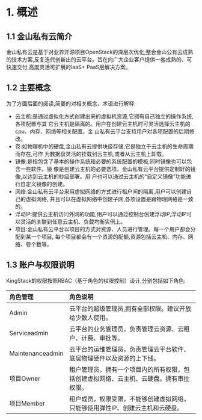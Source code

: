# 1. 概述

## 1.1 金山私有云简介

金山私有云是基于对业界开源项目OpenStack的深层次优化,整合金山公有云成熟的技术方案,反复迭代创新出的云平台。旨在向广大企业客户提供一套成熟的、可快速交付,高度灵活可扩展的IaaS+ PaaS层解决方案。

## 1.2 主要概念

为了方面后面的阅读,简要的对相关概念、术语进行解释:

* 云主机:是通过虚拟化方式创建出来的虚拟机资源,它拥有自己独立的操作系统,各项配置与其
  它云主机是隔离的。用户在创建云主机时可灵活选择云主机的cpu、内存、网络等相关配置。金
  山私有云平台支持用户对各项配置的后期修改。
* 卷:如物理机中的硬盘,金山私有云提供块级存储,它是独立于云主机的生命周期而存在,可作
  为数据盘灵活的挂载到云主机,或者从云主机上卸载。
* 镜像:是指包含了基本的操作系统和必要的系统配置的模板,同时镜像也可以包含一些软件。镜
  像是创建云主机的必要选项。金山私有云平台提供定制好的镜像,以达到云主机的秒级部署。用
  户也可以通过云主机的“自定义镜像”功能进行自定义镜像的创建。
* 网络:金山私有云平台采用虚拟网络的方式进行租户间的隔离,用户可以创建自己的虚拟网络,
  并且可以在虚拟网络中创建子网,各项设置是跟物理网络是一致的。
* 浮动IP:提供云主机访问外网的功能,用户可以通过控制台创建浮动IP,浮动IP可以灵活的关联到任意云主机、负载均衡实例上。
* 项目:金山私有云平台以项目的方式对资源、人员进行管理。每一个用户都会分配到某一个项目,
  每个项目都会有一个资源的配额,资源包括云主机、内存、网络、卷个数等。

## 1.3 账户与权限说明

KingStack的权限按照RBAC（基于角色的权限控制）设计,分别包括如下角色:

| 角色管理 | 角色说明 |
| :--- | :--- |
| Admin | 云平台的超级管理员,拥有全部权限。建议开放给少数人使用。 |
| Serviceadmin | 云平台的业务管理员，负责管理云资源、云租户、计费、审批等。 |
| Maintenanceadmin | 云平台的运维管理员，负责管理云平台软件、底层物理硬件以及资源的上下线。 |
| 项目Owner | 租户管理员，拥有一个项目内的所有权限，包括创建虚拟网络、云主机、云硬盘。拥有审批权限。 |
| 项目Member | 租户成员，权限受限，不能够创建虚拟网络，只能够使用弹性IP、创建云主机和云硬盘。 |








